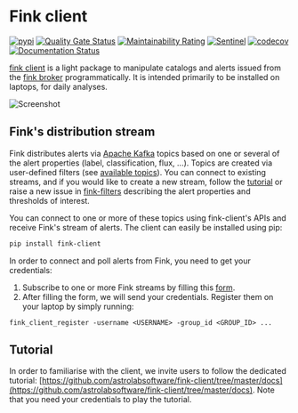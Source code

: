 # Fink client

[![pypi](https://img.shields.io/pypi/v/fink-client.svg)](https://pypi.python.org/pypi/fink-client)
[![Quality Gate Status](https://sonarcloud.io/api/project_badges/measure?project=fink-client&metric=alert_status)](https://sonarcloud.io/dashboard?id=fink-client)
[![Maintainability Rating](https://sonarcloud.io/api/project_badges/measure?project=fink-client&metric=sqale_rating)](https://sonarcloud.io/dashboard?id=fink-client)
[![Sentinel](https://github.com/astrolabsoftware/fink-client/workflows/Sentinel/badge.svg)](https://github.com/astrolabsoftware/fink-client/actions?query=workflow%3ASentinel)
[![codecov](https://codecov.io/gh/astrolabsoftware/fink-client/branch/master/graph/badge.svg)](https://codecov.io/gh/astrolabsoftware/fink-client)
[![Documentation Status](https://readthedocs.org/projects/fink-broker/badge/?version=latest)](https://fink-broker.readthedocs.io/en/latest/?badge=latest)

[fink client](https://github.com/astrolabsoftware/fink-client) is a light package to manipulate catalogs and alerts issued from the [fink broker](https://github.com/astrolabsoftware/fink-broker) programmatically. It is intended primarily to be installed on laptops, for daily analyses.

![Screenshot](../img/output_10_5.png)

## Fink's distribution stream

Fink distributes alerts via [Apache Kafka](https://kafka.apache.org/) topics based on one or several of the alert properties (label, classification, flux, ...). Topics are created via user-defined filters (see [available topics](topics.md)). You can connect to existing streams, and if you would like to create a new stream, follow the [tutorial](https://github.com/astrolabsoftware/fink-client/blob/master/docs/create_filter.md) or raise a new issue in [fink-filters](https://github.com/astrolabsoftware/fink-filters) describing the alert properties and thresholds of interest.

You can connect to one or more of these topics using fink-client's APIs and receive Fink's stream of alerts. The client can easily be installed using pip:

```bash
pip install fink-client
```

In order to connect and poll alerts from Fink, you need to get your credentials:

1. Subscribe to one or more Fink streams by filling this [form](https://forms.gle/2td4jysT4e9pkf889).
2. After filling the form, we will send your credentials. Register them on your laptop by simply running:
  ```
  fink_client_register -username <USERNAME> -group_id <GROUP_ID> ...
  ```

## Tutorial

In order to familiarise with the client, we invite users to follow the dedicated tutorial: [https://github.com/astrolabsoftware/fink-client/tree/master/docs](https://github.com/astrolabsoftware/fink-client/tree/master/docs). Note that you need your credentials to play the tutorial.
